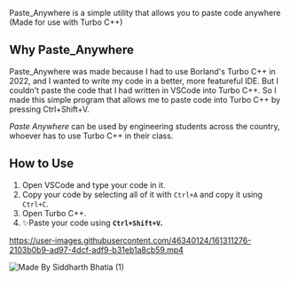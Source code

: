 Paste_Anywhere is a simple utility that allows you to paste code anywhere (Made for use with Turbo C++)

## Why Paste_Anywhere
Paste_Anywhere was made because I had to use Borland's Turbo C++ in 2022, and I wanted to write my code in a better, more featureful IDE. But I couldn't paste the code that I had written in VSCode into Turbo C++. So I made this simple program that allows me to paste code into Turbo C++ by pressing Ctrl+Shift+V.

_Paste Anywhere_ can be used by engineering students across the country, whoever has to use Turbo C++ in their class.

## How to Use
1. Open VSCode and type your code in it.
2. Copy your code by selecting all of it with `Ctrl+A` and copy it using `Ctrl+C`.
3. Open Turbo C++.
4. ✨Paste your code using **`Ctrl+Shift+V`.**

https://user-images.githubusercontent.com/46340124/161311276-2103b0b9-ad97-4dcf-adf9-b31eb1a8cb59.mp4



![Made By Siddharth Bhatia (1)](https://user-images.githubusercontent.com/46340124/161309185-b67bdc91-9794-4a7e-99ea-a21f02cfe1ee.png)
